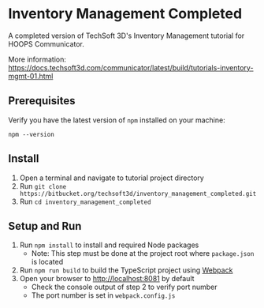 # Inventory Management Completed

A completed version of TechSoft 3D's Inventory Management tutorial for HOOPS Communicator.

More information: https://docs.techsoft3d.com/communicator/latest/build/tutorials-inventory-mgmt-01.html

## Prerequisites

Verify you have the latest version of `npm` installed on your machine:

`npm --version`

## Install

1. Open a terminal and navigate to tutorial project directory
2. Run `git clone https://bitbucket.org/techsoft3d/inventory_management_completed.git`
3. Run `cd inventory_management_completed`

## Setup and Run

1. Run `npm install` to install and required Node packages
    * Note: This step must be done at the project root where `package.json` is located
2. Run `npm run build` to build the TypeScript project using [Webpack](https://webpack.js.org/)
3. Open your browser to [http://localhost:8081](http://localhost:8081) by default
    * Check the console output of step 2 to verify port number
    * The port number is set in `webpack.config.js`
